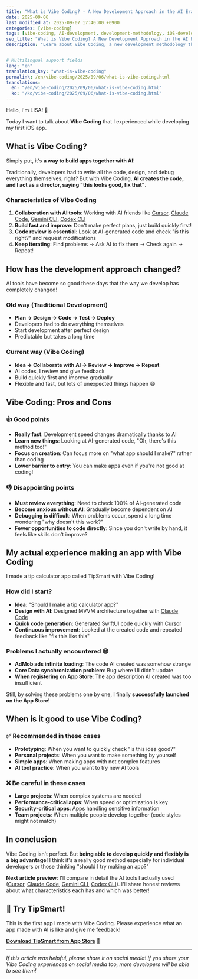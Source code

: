 ```yaml
---
title: "What is Vibe Coding? - A New Development Approach in the AI Era"
date: 2025-09-06
last_modified_at: 2025-09-07 17:40:00 +0900
categories: [vibe-coding]
tags: [vibe-coding, AI-development, development-methodology, iOS-development, app-development, AI-coding, artificial-intelligence-development, developer-tools, 2025-development-trends]
seo_title: "What is Vibe Coding? A New Development Approach in the AI Era with Real Experience"
description: "Learn about Vibe Coding, a new development methodology that collaborates with AI tools. Discover the differences from traditional development and real experience stories."


# Multilingual support fields
lang: "en"
translation_key: "what-is-vibe-coding"
permalink: /en/vibe-coding/2025/09/06/what-is-vibe-coding.html
translations:
  en: "/en/vibe-coding/2025/09/06/what-is-vibe-coding.html"
  ko: "/ko/vibe-coding/2025/09/06/what-is-vibe-coding.html"
---
```


Hello, I'm LISA! 🙂

Today I want to talk about **Vibe Coding** that I experienced while developing my first iOS app.

## What is Vibe Coding?

Simply put, it's **a way to build apps together with AI**!

Traditionally, developers had to write all the code, design, and debug everything themselves, right? But with Vibe Coding, **AI creates the code, and I act as a director, saying "this looks good, fix that"**.

### Characteristics of Vibe Coding

1. **Collaboration with AI tools**: Working with AI friends like [Cursor](https://cursor.com/downloads), [Claude Code](https://www.anthropic.com/claude-code), [Gemini CLI](https://github.com/google-gemini/gemini-cli), [Codex CLI](https://developers.openai.com/codex/cli/)
2. **Build fast and improve**: Don't make perfect plans, just build quickly first!
3. **Code review is essential**: Look at AI-generated code and check "is this right?" and request modifications
4. **Keep iterating**: Find problems → Ask AI to fix them → Check again → Repeat!

## How has the development approach changed?

AI tools have become so good these days that the way we develop has completely changed!

### Old way (Traditional Development)
- **Plan → Design → Code → Test → Deploy**
- Developers had to do everything themselves
- Start development after perfect design
- Predictable but takes a long time

### Current way (Vibe Coding)
- **Idea → Collaborate with AI → Review → Improve → Repeat**
- AI codes, I review and give feedback
- Build quickly first and improve gradually
- Flexible and fast, but lots of unexpected things happen 😅

## Vibe Coding: Pros and Cons

### 👍 Good points
- **Really fast**: Development speed changes dramatically thanks to AI
- **Learn new things**: Looking at AI-generated code, "Oh, there's this method too!"
- **Focus on creation**: Can focus more on "what app should I make?" rather than coding
- **Lower barrier to entry**: You can make apps even if you're not good at coding!

### 👎 Disappointing points
- **Must review everything**: Need to check 100% of AI-generated code
- **Become anxious without AI**: Gradually become dependent on AI
- **Debugging is difficult**: When problems occur, spend a long time wondering "why doesn't this work?"
- **Fewer opportunities to code directly**: Since you don't write by hand, it feels like skills don't improve?

## My actual experience making an app with Vibe Coding

I made a tip calculator app called TipSmart with Vibe Coding!

### How did I start?
- **Idea**: "Should I make a tip calculator app?"
- **Design with AI**: Designed MVVM architecture together with [Claude Code](https://www.anthropic.com/claude-code)
- **Quick code generation**: Generated SwiftUI code quickly with [Cursor](https://cursor.com/downloads)
- **Continuous improvement**: Looked at the created code and repeated feedback like "fix this like this"

### Problems I actually encountered 😅
- **AdMob ads infinite loading**: The code AI created was somehow strange
- **Core Data synchronization problem**: Bug where UI didn't update
- **When registering on App Store**: The app description AI created was too insufficient

Still, by solving these problems one by one, I finally **successfully launched on the App Store**!

## When is it good to use Vibe Coding?

### ✅ Recommended in these cases
- **Prototyping**: When you want to quickly check "is this idea good?"
- **Personal projects**: When you want to make something by yourself
- **Simple apps**: When making apps with not complex features
- **AI tool practice**: When you want to try new AI tools

### ❌ Be careful in these cases
- **Large projects**: When complex systems are needed
- **Performance-critical apps**: When speed or optimization is key
- **Security-critical apps**: Apps handling sensitive information
- **Team projects**: When multiple people develop together (code styles might not match)

## In conclusion

Vibe Coding isn't perfect. But **being able to develop quickly and flexibly is a big advantage**! I think it's a really good method especially for individual developers or those thinking "should I try making an app?"

**Next article preview**: I'll compare in detail the AI tools I actually used ([Cursor](https://cursor.com/downloads), [Claude Code](https://www.anthropic.com/claude-code), [Gemini CLI](https://github.com/google-gemini/gemini-cli), [Codex CLI](https://developers.openai.com/codex/cli/)). I'll share honest reviews about what characteristics each has and which was better!

## 📱 Try TipSmart!

This is the first app I made with Vibe Coding. Please experience what an app made with AI is like and give me feedback!

**[Download TipSmart from App Store](https://apps.apple.com/app/tipsmart-tip-calculator/id6749946714)** 📱

---

*If this article was helpful, please share it on social media! If you share your Vibe Coding experiences on social media too, more developers will be able to see them!*